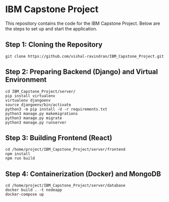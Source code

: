 # IBM Capstone Project

This repository contains the code for the IBM Capstone Project. Below are the steps to set up and start the application.

## Step 1: Cloning the Repository

```git clone https://github.com/vishal-ravindran/IBM_Capstone_Project.git```


## Step 2: Preparing Backend (Django) and Virtual Environment

```
cd IBM_Capstone_Project/server/
pip install virtualenv
virtualenv djangoenv
source djangoenv/bin/activate
python3 -m pip install -U -r requirements.txt
python3 manage.py makemigrations
python3 manage.py migrate 
python3 manage.py runserver
```


## Step 3: Building Frontend (React)
```
cd /home/project/IBM_Capstone_Project/server/frontend
npm install
npm run build
```

## Step 4: Containerization (Docker) and MongoDB
```
cd /home/project/IBM_Capstone_Project/server/database
docker build . -t nodeapp
docker-compose up
```
